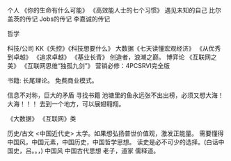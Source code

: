 个人
《你的生命有什么可能》
《高效能人士的七个习惯》
遇见未知的自己
比尔盖茨的传记
Jobs的传记
李嘉诚的传记

哲学

科技/公司
KK《失控》《科技想要什么》
大数据《七天读懂宏观经济》
《从优秀到卓越》
《追求卓越》
《基业长青》
创造者，浪潮之巅。
博弈论
《互联网之美》
《互联网思维“独孤九剑”》
营销必修：4PCSRVI完全版

书籍: 长尾理论。
免费商业模式。

信息不对称，巨大的矛盾
寻找书籍
池塘里的鱼永远张不出出榜，必须又想大海！大海！！！
去到一个地方，可以展翅翱翔。

《大数据》
《互联网》类

历史/古文
<中国近代史>
太学。如果想弘扬普世价值观，激发正能量。
需要懂得中国风，中国元素，中国历史，中国哲学思想。
读史是必不可少的选择。(白话中国史，吕。。，)
中国风
中国古代思想
老子，道家
儒释道。

